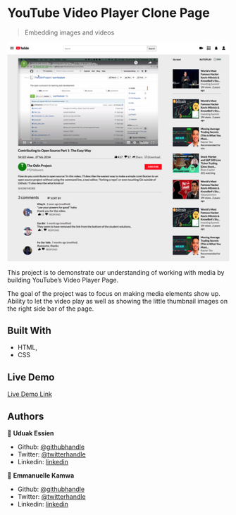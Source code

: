 # YouTube Video Player Clone Page

> Embedding images and videos

![screenshot](./images/youtube_page.png)

This project is to demonstrate our understanding of working with media by building YouTube’s Video Player Page.

The goal of the project was to focus on making media elements show up. Ability to let the video play as well as showing the little thumbnail images on the right side bar of the page.

## Built With

-   HTML,
-   CSS

## Live Demo

[Live Demo Link](https://acushlakoncept.github.io/youtube-player-page/)

## Authors

👤 **Uduak Essien**

-   Github: [@githubhandle](https://github.com/acushlakoncept/)
-   Twitter: [@twitterhandle](https://twitter.com/acushlakoncept)
-   Linkedin: [linkedin](https://www.linkedin.com/in/acushlakoncept/)

👤 **Emmanuelle Kamwa**

-   Github: [@githubhandle](https://github.com/emmanuellekamwa)
-   Twitter: [@twitterhandle](https://twitter.com/AlixKamwa)
-   Linkedin: [linkedin](https://www.linkedin.com/in/emmanuelle-kamwa-86145a1a4/)
